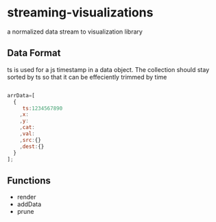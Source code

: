 # streaming-visualizations
a normalized data stream to visualization library

## Data Format

ts is used for a js timestamp in a data object. The collection should stay sorted by ts so that it can be effeciently trimmed by time

```javascript

arrData=[
  {
     ts:1234567890
    ,x:
    ,y:
    ,cat:
    ,val:
    ,src:{}
    ,dest:{}
  }
];

```

## Functions

- render
- addData
- prune
